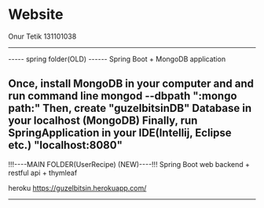 # Website

Onur Tetik 131101038
________________________________
----- spring folder(OLD) ------
Spring Boot + MongoDB application 

Once, install MongoDB in your computer and and run command line mongod --dbpath ":mongo path:"
Then, create "guzelbitsinDB" Database in your localhost (MongoDB)
Finally, run SpringApplication in your IDE(Intellij, Eclipse etc.)
"localhost:8080"
-----------------------------

!!!----MAIN FOLDER(UserRecipe) (NEW)----!!!
Spring Boot 
web backend + restful api + thymleaf

heroku
https://guzelbitsin.herokuapp.com/

-------------------------------